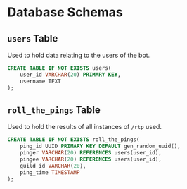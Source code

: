 # Database Schemas

## `users` Table
Used to hold data relating to the users of the bot.

```sql
CREATE TABLE IF NOT EXISTS users(
    user_id VARCHAR(20) PRIMARY KEY,
    username TEXT
);
```


## `roll_the_pings` Table
Used to hold the results of all instances of `/rtp` used.

```sql
CREATE TABLE IF NOT EXISTS roll_the_pings(
    ping_id UUID PRIMARY KEY DEFAULT gen_random_uuid(),
    pinger VARCHAR(20) REFERENCES users(user_id),
    pingee VARCHAR(20) REFERENCES users(user_id),
    guild_id VARCHAR(20),
    ping_time TIMESTAMP
);
```


